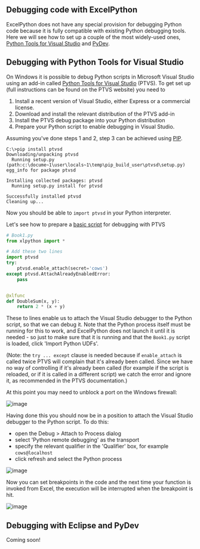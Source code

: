 ## Debugging code with ExcelPython

ExcelPython does not have any special provision for debugging Python code because it is fully compatible with existing Python debugging tools. Here we will see how to set up a couple of the most widely-used ones, [Python Tools for Visual Studio](#debugging-with-python-tools-for-visual-studio) and [PyDev](#debugging-with-eclipse-and-pydev).

## Debugging with Python Tools for Visual Studio

On Windows it is possible to debug Python scripts in Microsoft Visual Studio using an add-in called [Python Tools for Visual Studio](http://pytools.codeplex.com/) (PTVS). To get set up (full instructions can be found on the PTVS website) you need to

1. Install a recent version of Visual Studio, either Express or a commercial license.
2. Download and install the relevant distribution of the PTVS add-in
3. Install the PTVS debug package into your Python distribution
4. Prepare your Python script to enable debugging in Visual Studio.

Assuming you've done steps 1 and 2, step 3 can be achieved using [PIP](https://pypi.python.org/pypi/pip).

```
C:\>pip install ptvsd
Downloading/unpacking ptvsd
  Running setup.py (path:c:\docume~1\user\locals~1\temp\pip_build_user\ptvsd\setup.py) egg_info for package ptvsd

Installing collected packages: ptvsd
  Running setup.py install for ptvsd

Successfully installed ptvsd
Cleaning up...
```

Now you should be able to `import ptvsd` in your Python interpreter.

Let's see how to prepare a [basic script](./Addin01.md) for debugging with PTVS

```python
# Book1.py
from xlpython import *

# Add these two lines
import ptvsd
try:
	ptvsd.enable_attach(secret='cows')
except ptvsd.AttachAlreadyEnabledError:
	pass


@xlfunc
def DoubleSum(x, y):
	return 2 * (x + y)
```

These to lines enable us to attach the Visual Studio debugger to the Python script, so that we can debug it. Note that the Python process itself must be running for this to work, and ExcelPython does not launch it until it is needed - so just to make sure that it is running and that the `Book1.py` script is loaded, click 'Import Python UDFs'.

(Note: the `try ... except` clause is needed because if `enable_attach` is called twice PTVS will complain that it's already been called. Since we have no way of controlling if it's already been called (for example if the script is reloaded, or if it is called in a different script) we catch the error and ignore it, as recommended in the PTVS documentation.)

At this point you may need to unblock a port on the Windows firewall:

![image](https://cloud.githubusercontent.com/assets/5197585/4387988/f02fbbe8-43e4-11e4-997e-31f12adbdf98.png)

Having done this you should now be in a position to attach the Visual Studio debugger to the Python script. To do this:
* open the Debug > Attach to Process dialog
* select 'Python remote debugging' as the transport
* specify the relevant qualifier in the 'Qualifier' box, for example `cows@localhost`
* click refresh and select the Python process

![image](https://cloud.githubusercontent.com/assets/5197585/4388048/e5ae4c06-43e5-11e4-8b24-300aa0ab3d4e.png)

Now you can set breakpoints in the code and the next time your function is invoked from Excel, the execution will be interrupted when the breakpoint is hit.

![image](https://cloud.githubusercontent.com/assets/5197585/4388088/59fefbaa-43e6-11e4-945a-31d66d3e2730.png)

## Debugging with Eclipse and PyDev

Coming soon!
